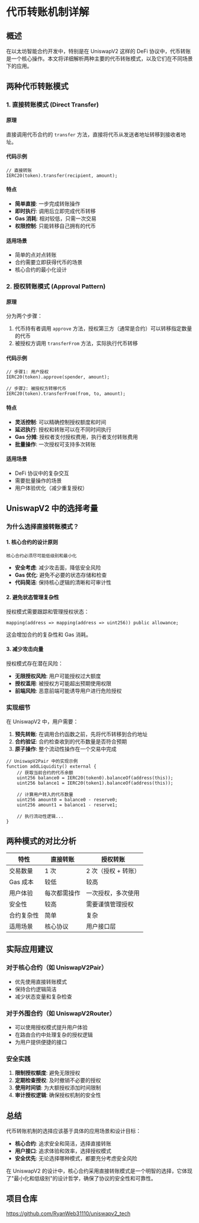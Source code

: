 # 代币转账机制详解

## 概述

在以太坊智能合约开发中，特别是在 UniswapV2 这样的 DeFi 协议中，代币转账是一个核心操作。本文将详细解析两种主要的代币转账模式，以及它们在不同场景下的应用。

## 两种代币转账模式

### 1. 直接转账模式 (Direct Transfer)

#### 原理
直接调用代币合约的 `transfer` 方法，直接将代币从发送者地址转移到接收者地址。

#### 代码示例
```solidity
// 直接转账
IERC20(token).transfer(recipient, amount);
```

#### 特点
- **简单直接**: 一步完成转账操作
- **即时执行**: 调用后立即完成代币转移
- **Gas 消耗**: 相对较低，只需一次交易
- **权限控制**: 只能转移自己拥有的代币

#### 适用场景
- 简单的点对点转账
- 合约需要立即获得代币的场景
- 核心合约的最小化设计

### 2. 授权转账模式 (Approval Pattern)

#### 原理
分为两个步骤：
1. 代币持有者调用 `approve` 方法，授权第三方（通常是合约）可以转移指定数量的代币
2. 被授权方调用 `transferFrom` 方法，实际执行代币转移

#### 代码示例
```solidity
// 步骤1: 用户授权
IERC20(token).approve(spender, amount);

// 步骤2: 被授权方转移代币
IERC20(token).transferFrom(from, to, amount);
```

#### 特点
- **灵活控制**: 可以精确控制授权额度和时间
- **延迟执行**: 授权和转账可以在不同时间执行
- **Gas 分摊**: 授权者支付授权费用，执行者支付转账费用
- **批量操作**: 一次授权可支持多次转账

#### 适用场景
- DeFi 协议中的复杂交互
- 需要批量操作的场景
- 用户体验优化（减少重复授权）

## UniswapV2 中的选择考量

### 为什么选择直接转账模式？

#### 1. 核心合约的设计原则
```
核心合约必须尽可能低级别和最小化
```

- **安全考虑**: 减少攻击面，降低安全风险
- **Gas 优化**: 避免不必要的状态存储和检查
- **代码简洁**: 保持核心逻辑的清晰和可审计性

#### 2. 避免状态管理复杂性
授权模式需要跟踪和管理授权状态：
```solidity
mapping(address => mapping(address => uint256)) public allowance;
```

这会增加合约的复杂性和 Gas 消耗。

#### 3. 减少攻击向量
授权模式存在潜在风险：
- **无限授权风险**: 用户可能授权过大额度
- **授权滥用**: 被授权方可能超出预期使用权限
- **前端风险**: 恶意前端可能诱导用户进行危险授权

### 实现细节

在 UniswapV2 中，用户需要：

1. **预先转账**: 在调用合约函数之前，先将代币转移到合约地址
2. **合约验证**: 合约检查收到的代币数量是否符合预期
3. **原子操作**: 整个流动性操作在一个交易中完成

```solidity
// UniswapV2Pair 中的实现示例
function addLiquidity() external {
    // 获取当前合约的代币余额
    uint256 balance0 = IERC20(token0).balanceOf(address(this));
    uint256 balance1 = IERC20(token1).balanceOf(address(this));
    
    // 计算用户转入的代币数量
    uint256 amount0 = balance0 - reserve0;
    uint256 amount1 = balance1 - reserve1;
    
    // 执行流动性逻辑...
}
```

## 两种模式的对比分析

| 特性 | 直接转账 | 授权转账 |
|------|----------|----------|
| 交易数量 | 1 次 | 2 次（授权 + 转账）|
| Gas 成本 | 较低 | 较高 |
| 用户体验 | 每次都需操作 | 一次授权，多次使用 |
| 安全性 | 较高 | 需要谨慎管理授权 |
| 合约复杂性 | 简单 | 复杂 |
| 适用场景 | 核心协议 | 用户接口层 |

## 实际应用建议

### 对于核心合约（如 UniswapV2Pair）
- 优先使用直接转账模式
- 保持合约逻辑简洁
- 减少状态变量和复杂检查

### 对于外围合约（如 UniswapV2Router）
- 可以使用授权模式提升用户体验
- 在路由合约中处理复杂的授权逻辑
- 为用户提供便捷的接口

### 安全实践
1. **限制授权额度**: 避免无限授权
2. **定期检查授权**: 及时撤销不必要的授权
3. **使用时间锁**: 为大额授权添加时间限制
4. **审计授权逻辑**: 确保授权机制的安全性

## 总结

代币转账机制的选择应该基于具体的应用场景和设计目标：

- **核心合约**: 追求安全和简洁，选择直接转账
- **用户接口**: 追求体验和效率，选择授权模式
- **安全优先**: 无论选择哪种模式，都要充分考虑安全风险

在 UniswapV2 的设计中，核心合约采用直接转账模式是一个明智的选择，它体现了"最小化和低级别"的设计哲学，确保了协议的安全性和可靠性。

## 项目仓库

https://github.com/RyanWeb31110/uniswapv2_tech
